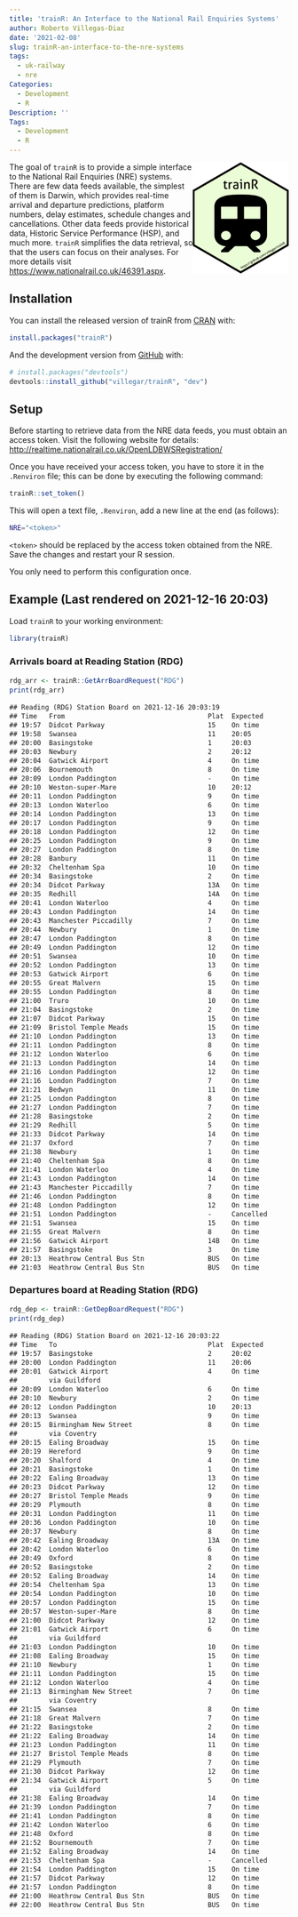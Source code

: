 ```yaml
---
title: 'trainR: An Interface to the National Rail Enquiries Systems'
author: Roberto Villegas-Diaz
date: '2021-02-08'
slug: trainR-an-interface-to-the-nre-systems
tags:
  - uk-railway
  - nre
Categories:
  - Development
  - R
Description: ''
Tags:
  - Development
  - R
---
```


<img src="https://raw.githubusercontent.com/villegar/trainR/main/inst/images/logo.png" alt="logo" align="right" height=200px/>

The goal of `trainR` is to provide a simple interface to the 
National Rail Enquiries (NRE) systems. There are few data feeds 
available, the simplest of them is Darwin, which provides real-time 
arrival and departure predictions, platform numbers, delay estimates, 
schedule changes and cancellations. Other data feeds provide historical 
data, Historic Service Performance (HSP), and much more. `trainR` 
simplifies the data retrieval, so that the users can focus on their 
analyses. For more details visit 
https://www.nationalrail.co.uk/46391.aspx.

## Installation

You can install the released version of trainR from [CRAN](https://CRAN.R-project.org) with:

``` r
install.packages("trainR")
```

And the development version from [GitHub](https://github.com/) with:

``` r
# install.packages("devtools")
devtools::install_github("villegar/trainR", "dev")
```

## Setup
Before starting to retrieve data from the NRE data feeds, you must obtain an access token. 
Visit the following website for details: http://realtime.nationalrail.co.uk/OpenLDBWSRegistration/

Once you have received your access token, you have to store it in the `.Renviron` file; this can be 
done by executing the following command:


```r
trainR::set_token()
```

This will open a text file, `.Renviron`, add a new line at the end (as follows):

```bash
NRE="<token>"
```

`<token>` should be replaced by the access token obtained from the NRE. Save the changes and restart 
your R session.

You only need to perform this configuration once.

## Example (Last rendered on 2021-12-16 20:03)

Load `trainR` to your working environment:

```r
library(trainR)
```

### Arrivals board at Reading Station (RDG)


```r
rdg_arr <- trainR::GetArrBoardRequest("RDG")
print(rdg_arr)
```

```
## Reading (RDG) Station Board on 2021-12-16 20:03:19
## Time   From                                    Plat  Expected
## 19:57  Didcot Parkway                          15    On time
## 19:58  Swansea                                 11    20:05
## 20:00  Basingstoke                             1     20:03
## 20:03  Newbury                                 2     20:12
## 20:04  Gatwick Airport                         4     On time
## 20:06  Bournemouth                             8     On time
## 20:09  London Paddington                       -     On time
## 20:10  Weston-super-Mare                       10    20:12
## 20:11  London Paddington                       9     On time
## 20:13  London Waterloo                         6     On time
## 20:14  London Paddington                       13    On time
## 20:17  London Paddington                       9     On time
## 20:18  London Paddington                       12    On time
## 20:25  London Paddington                       9     On time
## 20:27  London Paddington                       8     On time
## 20:28  Banbury                                 11    On time
## 20:32  Cheltenham Spa                          10    On time
## 20:34  Basingstoke                             2     On time
## 20:34  Didcot Parkway                          13A   On time
## 20:35  Redhill                                 14A   On time
## 20:41  London Waterloo                         4     On time
## 20:43  London Paddington                       14    On time
## 20:43  Manchester Piccadilly                   7     On time
## 20:44  Newbury                                 1     On time
## 20:47  London Paddington                       8     On time
## 20:49  London Paddington                       12    On time
## 20:51  Swansea                                 10    On time
## 20:52  London Paddington                       13    On time
## 20:53  Gatwick Airport                         6     On time
## 20:55  Great Malvern                           15    On time
## 20:55  London Paddington                       8     On time
## 21:00  Truro                                   10    On time
## 21:04  Basingstoke                             2     On time
## 21:07  Didcot Parkway                          15    On time
## 21:09  Bristol Temple Meads                    15    On time
## 21:10  London Paddington                       13    On time
## 21:11  London Paddington                       8     On time
## 21:12  London Waterloo                         6     On time
## 21:13  London Paddington                       14    On time
## 21:16  London Paddington                       12    On time
## 21:16  London Paddington                       7     On time
## 21:21  Bedwyn                                  11    On time
## 21:25  London Paddington                       8     On time
## 21:27  London Paddington                       7     On time
## 21:28  Basingstoke                             2     On time
## 21:29  Redhill                                 5     On time
## 21:33  Didcot Parkway                          14    On time
## 21:37  Oxford                                  7     On time
## 21:38  Newbury                                 1     On time
## 21:40  Cheltenham Spa                          8     On time
## 21:41  London Waterloo                         4     On time
## 21:43  London Paddington                       14    On time
## 21:43  Manchester Piccadilly                   7     On time
## 21:46  London Paddington                       8     On time
## 21:48  London Paddington                       12    On time
## 21:51  London Paddington                       -     Cancelled
## 21:51  Swansea                                 15    On time
## 21:55  Great Malvern                           8     On time
## 21:56  Gatwick Airport                         14B   On time
## 21:57  Basingstoke                             3     On time
## 20:13  Heathrow Central Bus Stn                BUS   On time
## 21:03  Heathrow Central Bus Stn                BUS   On time
```

### Departures board at Reading Station (RDG)


```r
rdg_dep <- trainR::GetDepBoardRequest("RDG")
print(rdg_dep)
```

```
## Reading (RDG) Station Board on 2021-12-16 20:03:22
## Time   To                                      Plat  Expected
## 19:57  Basingstoke                             2     20:02
## 20:00  London Paddington                       11    20:06
## 20:01  Gatwick Airport                         4     On time
##        via Guildford                           
## 20:09  London Waterloo                         6     On time
## 20:10  Newbury                                 2     On time
## 20:12  London Paddington                       10    20:13
## 20:13  Swansea                                 9     On time
## 20:15  Birmingham New Street                   8     On time
##        via Coventry                            
## 20:15  Ealing Broadway                         15    On time
## 20:19  Hereford                                9     On time
## 20:20  Shalford                                4     On time
## 20:21  Basingstoke                             1     On time
## 20:22  Ealing Broadway                         13    On time
## 20:23  Didcot Parkway                          12    On time
## 20:27  Bristol Temple Meads                    9     On time
## 20:29  Plymouth                                8     On time
## 20:31  London Paddington                       11    On time
## 20:36  London Paddington                       10    On time
## 20:37  Newbury                                 8     On time
## 20:42  Ealing Broadway                         13A   On time
## 20:42  London Waterloo                         6     On time
## 20:49  Oxford                                  8     On time
## 20:52  Basingstoke                             2     On time
## 20:52  Ealing Broadway                         14    On time
## 20:54  Cheltenham Spa                          13    On time
## 20:54  London Paddington                       10    On time
## 20:57  London Paddington                       15    On time
## 20:57  Weston-super-Mare                       8     On time
## 21:00  Didcot Parkway                          12    On time
## 21:01  Gatwick Airport                         6     On time
##        via Guildford                           
## 21:03  London Paddington                       10    On time
## 21:08  Ealing Broadway                         15    On time
## 21:10  Newbury                                 1     On time
## 21:11  London Paddington                       15    On time
## 21:12  London Waterloo                         4     On time
## 21:13  Birmingham New Street                   7     On time
##        via Coventry                            
## 21:15  Swansea                                 8     On time
## 21:18  Great Malvern                           7     On time
## 21:22  Basingstoke                             2     On time
## 21:22  Ealing Broadway                         14    On time
## 21:23  London Paddington                       11    On time
## 21:27  Bristol Temple Meads                    8     On time
## 21:29  Plymouth                                7     On time
## 21:30  Didcot Parkway                          12    On time
## 21:34  Gatwick Airport                         5     On time
##        via Guildford                           
## 21:38  Ealing Broadway                         14    On time
## 21:39  London Paddington                       7     On time
## 21:41  London Paddington                       8     On time
## 21:42  London Waterloo                         6     On time
## 21:48  Oxford                                  8     On time
## 21:52  Bournemouth                             7     On time
## 21:52  Ealing Broadway                         14    On time
## 21:53  Cheltenham Spa                          -     Cancelled
## 21:54  London Paddington                       15    On time
## 21:57  Didcot Parkway                          12    On time
## 21:57  London Paddington                       8     On time
## 21:00  Heathrow Central Bus Stn                BUS   On time
## 22:00  Heathrow Central Bus Stn                BUS   On time
```
